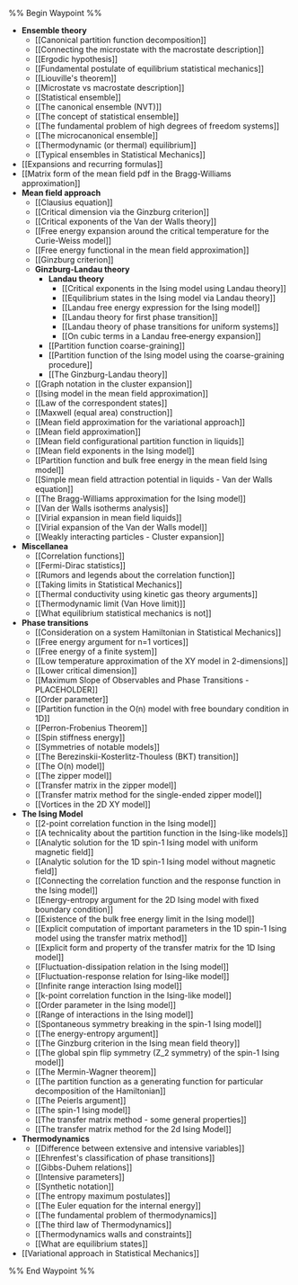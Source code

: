 %% Begin Waypoint %%
- **Ensemble theory**
	- [[Canonical partition function decomposition]]
	- [[Connecting the microstate with the macrostate description]]
	- [[Ergodic hypothesis]]
	- [[Fundamental postulate of equilibrium statistical mechanics]]
	- [[Liouville's theorem]]
	- [[Microstate vs macrostate description]]
	- [[Statistical ensemble]]
	- [[The canonical ensemble (NVT)]]
	- [[The concept of statistical ensemble]]
	- [[The fundamental problem of high degrees of freedom systems]]
	- [[The microcanonical ensemble]]
	- [[Thermodynamic (or thermal) equilibrium]]
	- [[Typical ensembles in Statistical Mechanics]]
- [[Expansions and recurring formulas]]
- [[Matrix form of the mean field pdf in the Bragg-Williams approximation]]
- **Mean field approach**
	- [[Clausius equation]]
	- [[Critical dimension via the Ginzburg criterion]]
	- [[Critical exponents of the Van der Walls theory]]
	- [[Free energy expansion around the critical temperature for the Curie-Weiss model]]
	- [[Free energy functional in the mean field approximation]]
	- [[Ginzburg criterion]]
	- **Ginzburg-Landau theory**
		- **Landau theory**
			- [[Critical exponents in the Ising model using Landau theory]]
			- [[Equilibrium states in the Ising model via Landau theory]]
			- [[Landau free energy expression for the Ising model]]
			- [[Landau theory for first phase transition]]
			- [[Landau theory of phase transitions for uniform systems]]
			- [[On cubic terms in a Landau free‐energy expansion]]
		- [[Partition function coarse-graining]]
		- [[Partition function of the Ising model using the coarse-graining procedure]]
		- [[The Ginzburg-Landau theory]]
	- [[Graph notation in the cluster expansion]]
	- [[Ising model in the mean field approximation]]
	- [[Law of the correspondent states]]
	- [[Maxwell (equal area) construction]]
	- [[Mean field approximation for the variational approach]]
	- [[Mean field approximation]]
	- [[Mean field configurational partition function in liquids]]
	- [[Mean field exponents in the Ising model]]
	- [[Partition function and bulk free energy in the mean field Ising model]]
	- [[Simple mean field attraction potential in liquids - Van der Walls equation]]
	- [[The Bragg-Williams approximation for the Ising model]]
	- [[Van der Walls isotherms analysis]]
	- [[Virial expansion in mean field liquids]]
	- [[Virial expansion of the Van der Walls model]]
	- [[Weakly interacting particles - Cluster expansion]]
- **Miscellanea**
	- [[Correlation functions]]
	- [[Fermi-Dirac statistics]]
	- [[Rumors and legends about the correlation function]]
	- [[Taking limits in Statistical Mechanics]]
	- [[Thermal conductivity using kinetic gas theory arguments]]
	- [[Thermodynamic limit (Van Hove limit)]]
	- [[What equilibrium statistical mechanics is not]]
- **Phase transitions**
	- [[Consideration on a system Hamiltonian in Statistical Mechanics]]
	- [[Free energy argument for n=1 vortices]]
	- [[Free energy of a finite system]]
	- [[Low temperature approximation of the XY model in 2-dimensions]]
	- [[Lower critical dimension]]
	- [[Maximum Slope of Observables and Phase Transitions - PLACEHOLDER]]
	- [[Order parameter]]
	- [[Partition function in the O(n) model with free boundary condition in 1D]]
	- [[Perron-Frobenius Theorem]]
	- [[Spin stiffness energy]]
	- [[Symmetries of notable models]]
	- [[The Berezinskii-Kosterlitz-Thouless (BKT) transition]]
	- [[The O(n) model]]
	- [[The zipper model]]
	- [[Transfer matrix in the zipper model]]
	- [[Transfer matrix method for the single-ended zipper model]]
	- [[Vortices in the 2D XY model]]
- **The Ising Model**
	- [[2-point correlation function in the Ising model]]
	- [[A technicality about the partition function in the Ising-like models]]
	- [[Analytic solution for the 1D spin-1 Ising model with uniform magnetic field]]
	- [[Analytic solution for the 1D spin-1 Ising model without magnetic field]]
	- [[Connecting the correlation function and the response function in the Ising model]]
	- [[Energy-entropy argument for the 2D Ising model with fixed boundary condition]]
	- [[Existence of the bulk free energy limit in the Ising model]]
	- [[Explicit computation of important parameters in the 1D spin-1 Ising model using the transfer matrix method]]
	- [[Explicit form and property of the transfer matrix for the 1D Ising model]]
	- [[Fluctuation-dissipation relation in the Ising model]]
	- [[Fluctuation-response relation for Ising-like model]]
	- [[Infinite range interaction Ising model]]
	- [[k-point correlation function in the Ising-like model]]
	- [[Order parameter in the Ising model]]
	- [[Range of interactions in the Ising model]]
	- [[Spontaneous symmetry breaking in the spin-1 Ising model]]
	- [[The energy-entropy argument]]
	- [[The Ginzburg criterion in the Ising mean field theory]]
	- [[The global spin flip symmetry (Z_2 symmetry) of the spin-1 Ising model]]
	- [[The Mermin-Wagner theorem]]
	- [[The partition function as a generating function for particular decomposition of the Hamiltonian]]
	- [[The Peierls argument]]
	- [[The spin-1 Ising model]]
	- [[The transfer matrix method - some general properties]]
	- [[The transfer matrix method for the 2d Ising Model]]
- **Thermodynamics**
	- [[Difference between extensive and intensive variables]]
	- [[Ehrenfest's classification of phase transitions]]
	- [[Gibbs-Duhem relations]]
	- [[Intensive parameters]]
	- [[Synthetic notation]]
	- [[The entropy maximum postulates]]
	- [[The Euler equation for the internal energy]]
	- [[The fundamental problem of thermodynamics]]
	- [[The third law of Thermodynamics]]
	- [[Thermodynamics walls and constraints]]
	- [[What are equilibrium states]]
- [[Variational approach in Statistical Mechanics]]

%% End Waypoint %%
